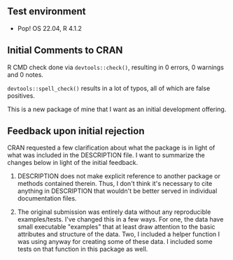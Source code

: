 ## Test environment

- Pop! OS 22.04, R 4.1.2

## Initial Comments to CRAN

R CMD check done via `devtools::check()`, resulting in 0 errors, 0 warnings and 0 notes.

`devtools::spell_check()` results in a lot of typos, all of which are false positives.

This is a new package of mine that I want as an initial development offering.

## Feedback upon initial rejection

CRAN requested a few clarification about what the package is in light of what was included in the DESCRIPTION file. I want to summarize the changes below in light of the initial feedback.

1. DESCRIPTION does not make explicit reference to another package or methods contained therein. Thus, I don't think it's necessary to cite anything in DESCRIPTION that wouldn't be better served in individual documentation files.

2. The original submission was entirely data without any reproducible examples/tests. I've changed this in a few ways. For one, the data have small executable "examples" that at least draw attention to the basic attributes and structure of the data. Two, I included a helper function I was using anyway for creating some of these data. I included some tests on that function in this package as well.
